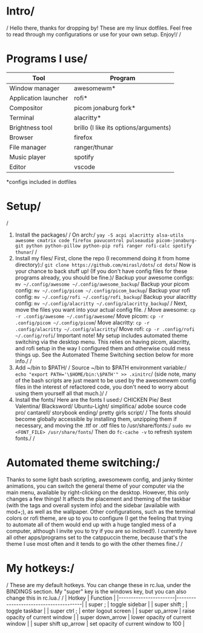# Intro/
/
Hello there, thanks for dropping by! These are my linux dotfiles. Feel free to read through my configurations or use for your own setup. Enjoy!/
/
# Programs I use/

| Tool                  | Program                               |
|-----------------------|---------------------------------------|
| Window manager        | awesomewm*                            |
| Application launcher  | rofi*                                 |
| Compositor            | picom jonaburg fork*                  |
| Terminal              | alacritty*                            |
| Brightness tool       | brillo (I like its options/arguments) |
| Browser               | firefox                               |
| File manager          | ranger/thunar                         |
| Music player          | spotify                               |
| Editor                | vscode                                |
*configs included in dotfiles

# Setup/
/
1. Install the packages/
/
On arch:/
`yay -S acpi alacritty alsa-utils awesome cmatrix code firefox pavucontrol pulseaudio picom-jonaburg-git python python-pillow python-pip rofi ranger rofi-calc spotify thunar`/
/
2. Install my files/
First, clone the repo (I recommend doing it from home directory):/
`git clone https://github.com/mirasl/dots`/
`cd dots`/
Now is your chance to back stuff up! (If you don't have config files for these programs already, you should be fine.)/
Backup your awesome configs: `mv ~/.config/awesome ~/.config/awesome_backup`/
Backup your picom config: `mv ~/.config/picom ~/.config/picom_backup`/
Backup your rofi config: `mv ~/.config/rofi ~/.config/rofi_backup`/
Backup your alacritty config: `mv ~/.config/alacritty ~/.config/alacritty_backup`/
/
Next, move the files you want into your actual config file. /
Move awesome: `cp -r .config/awesome ~/.config/awesome`/
Move picom: `cp -r .config/picom ~/.config/picom`/
Move alacritty: `cp -r .config/alacritty ~/.config/alacritty`/
Move rofi: `cp -r .config/rofi ~/.config/rofi`/
Important note! My setup includes automated theme switching via the desktop menu. This relies on having picom, alacritty, and rofi setup in the way I configured them and otherwise could mess things up. See the Automated Theme Switching section below for more info./
/
3. Add ~/bin to $PATH/
/
Source ~/bin to $PATH environment variable:/
`echo "export PATH='\$HOME/bin:\$PATH'" >> .xinitrc`/
(side note, many of the bash scripts are just meant to be used by the awesomewm config files in the interest of refactored code, you don't need to worry about using them yourself all that much.)/
/
4. Install the fonts/
Here are the fonts I used:/
CHICKEN Pie/
Best Valentina/
Blacksword/
Ubuntu-Light/
simplifica/
adobe source code pro/
cantarell/
storybook ending/
pretty girls script/
/
The fonts should become globally accessible by installing them, unzipping them if necessary, and moving the .ttf or .otf files to /usr/share/fonts:/
`sudo mv <FONT_FILE> /usr/share/fonts`/
Then do `fc-cache -v` to refresh system fonts./
/
# Automated theme switching:/
Thanks to some light bash scripting, awesomewm config, and janky tkinter animations, you can switch the general theme of your computer via the main menu, available by right-clicking on the desktop. However, this only changes a few things! It affects the placement and theming of the taskbar (with the tags and overall system info) and the sidebar (available with mod+;), as well as the wallpaper. Other configurations, such as the terminal colors or rofi theme, are up to you to configure (I get the feeling that trying to automate all of them would end up with a huge tangled mess of a computer, although I invite you to try if you are so inclined!). I currently have all other apps/programs set to the catppuccin theme, because that's the theme I use most often and it tends to go with the other themes fine./
/
# My hotkeys:/
/
These are my default hotkeys. You can change these in rc.lua, under the BINDINGS section. My "super" key is the windows key, but you can also change this in rc.lua./
/
| Hotkey                | Function                              |
|-----------------------|---------------------------------------|
| super ;               | toggle sidebar                        |
| super shift ;         | toggle taskbar                        |
| super ctrl ;          | enter logout screen                   |
| super up_arrow        | raise opacity of current window       |
| super down_arrow      | lower opacity of current window       |
| super shift up_arrow  | set opacity of current window to 100  |

